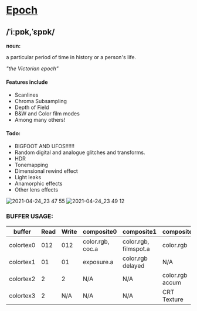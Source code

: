 # [Epoch](https://www.google.com/search?q=define+epoch)
## /ˈiːpɒk,ˈɛpɒk/
**noun:**

a particular period of time in history or a person's life.
	
*"the Victorian epoch"*

#### Features include
- Scanlines
- Chroma Subsampling
- Depth of Field
- B&W and Color film modes
- Among many others!

#### Todo:
- BIGFOOT AND UFOS!!!!!!
- Random digital and analogue glitches and transforms.
- HDR
- Tonemapping
- Dimensional rewind effect
- Light leaks
- Anamorphic effects
- Other lens effects

![2021-04-24_23 47 55](https://user-images.githubusercontent.com/22845656/115974876-db9a6a80-a557-11eb-8b29-b5a40c35a700.png)
![2021-04-24_23 49 12](https://user-images.githubusercontent.com/22845656/115974863-c7566d80-a557-11eb-8d0f-ed69ce0e9405.png)

### BUFFER USAGE:

buffer|Read|Write|composite0|composite1|composite2
------|----|-----|----------|----------|----------
colortex0|012|012|color.rgb, coc.a|color.rgb, filmspot.a|color.rgb
colortex1|01|01|exposure.a|color.rgb delayed|N/A
colortex2|2|2|N/A|N/A|color.rgb accum
colortex3|2|N/A|N/A|N/A|CRT Texture